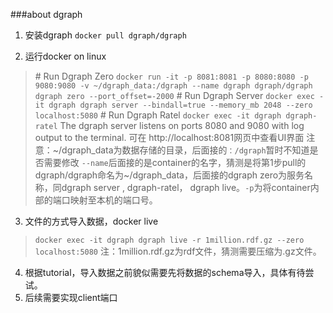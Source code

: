 ﻿###about dgraph

 1. 安装dgraph
 `docker pull dgraph/dgraph`
 
 2. 运行docker on linux
 >\# Run Dgraph Zero
 `docker run -it -p 8081:8081 -p 8080:8080 -p 9080:9080 -v ~/dgraph_data:/dgraph --name dgraph dgraph/dgraph dgraph zero --port_offset=-2000`
 \# Run Dgraph Server
`docker exec -it dgraph dgraph server --bindall=true --memory_mb 2048 --zero localhost:5080`
\# Run Dgraph Ratel
`docker exec -it dgraph dgraph-ratel` 
 The dgraph server listens on ports 8080 and 9080 with log output to the terminal.
 可在 http://localhost:8081网页中查看UI界面
注意：~/dgraph_data为数据存储的目录，后面接的`：/dgraph`暂时不知道是否需要修改
`--name`后面接的是container的名字，猜测是将第1步pull的dgraph/dgraph命名为~/dgraph_data，后面接的dgraph zero为服务名称，同dgraph server , dgraph-ratel， dgraph live。`-p`为将container内部的端口映射至本机的端口号。
  
 3. 文件的方式导入数据，docker live
 >`docker exec -it dgraph dgraph live -r 1million.rdf.gz --zero localhost:5080`
 >注：1million.rdf.gz为rdf文件，猜测需要压缩为.gz文件。
 
 4. 根据tutorial，导入数据之前貌似需要先将数据的schema导入，具体有待尝试。
 5. 后续需要实现client端口